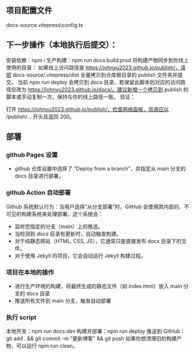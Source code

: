 
## 项目配置文件
docs-source\.vitepress\config.ts

## 下一步操作（本地执行后提交）：

安装依赖：npm i
生产构建：npm run docs:build:prod
将构建产物同步到你线上使用的目录：
如果线上访问路径是 https://johnyu2023.github.io/publish/，请把 docs-source/.vitepress/dist 全量拷贝到仓库根目录的 publish 文件夹并提交。
当前 npm run deploy 会拷贝到 docs 目录，若保留此脚本则对应的访问路径应改为 https://johnyu2023.github.io/docs/。建议新增一个拷贝到 publish 的脚本或手动复制一次，保持与你的线上路径一致。
验证：

打开 https://johnyu2023.github.io/publish/，检查网络面板，资源应以 /publish/... 开头且返回 200。


## 部署

### github Pages 设置
+  github 仓库设置中选择了 “Deploy from a branch”，并指定从 main 分支的 docs 目录进行部署。

### github Action 自动部署
Github 系统默认行为：当用户选择“从分支部署”时，GitHub 会使用其内部的、不可见的构建系统来处理部署。这个系统会：
* 监听您指定的分支（main）上的推送。
* 当检测到 docs 目录有更新时，自动触发构建。
* 对于纯静态网站（HTML, CSS, JS），它通常只是直接发布 docs 目录下的文件。
* 对于使用 Jekyll 的项目，它会自动运行 Jekyll 构建过程。

### 项目在本地的操作
+ 进行生产环境的构建，将最终生成的静态文件（如 index.html）放入 main 分支的 docs 目录
+ 推送所有文件到 main 分支，触发自动部署

### 执行 script
本地开发：npm run docs:dev
构建并部署：npm run deploy
推送到 GitHub：git add . && git commit -m "更新博客" && git push
如果你想清理旧的构建产物，可以运行 npm run clean。





